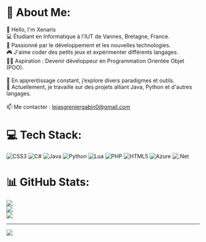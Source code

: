 # 💫 About Me:
👋 Hello, I'm Xenaris<br>💻 Étudiant en Informatique à l'IUT de Vannes, Bretagne, France.<br>🚀 Passionné par le développement et les nouvelles technologies.<br>🎮 J'aime coder des petits jeux et expérimenter différents langages.<br>🧑‍💻 Aspiration : Devenir développeur en Programmation Orientée Objet (POO).<br><br>🌱 En apprentissage constant, j’explore divers paradigmes et outils.<br>📌 Actuellement, je travaille sur des projets alliant Java, Python et d'autres langages.<br><br>📫 Me contacter : lejasgreniergabin0@gmail.com


# 💻 Tech Stack:
![CSS3](https://img.shields.io/badge/css3-%231572B6.svg?style=for-the-badge&logo=css3&logoColor=white) ![C#](https://img.shields.io/badge/c%23-%23239120.svg?style=for-the-badge&logo=csharp&logoColor=white) ![Java](https://img.shields.io/badge/java-%23ED8B00.svg?style=for-the-badge&logo=openjdk&logoColor=white) ![Python](https://img.shields.io/badge/python-3670A0?style=for-the-badge&logo=python&logoColor=ffdd54) ![Lua](https://img.shields.io/badge/lua-%232C2D72.svg?style=for-the-badge&logo=lua&logoColor=white) ![PHP](https://img.shields.io/badge/php-%23777BB4.svg?style=for-the-badge&logo=php&logoColor=white) ![HTML5](https://img.shields.io/badge/html5-%23E34F26.svg?style=for-the-badge&logo=html5&logoColor=white) ![Azure](https://img.shields.io/badge/azure-%230072C6.svg?style=for-the-badge&logo=microsoftazure&logoColor=white) ![.Net](https://img.shields.io/badge/.NET-5C2D91?style=for-the-badge&logo=.net&logoColor=white)
# 📊 GitHub Stats:
![](https://github-readme-stats.vercel.app/api?username=Xenarise&theme=tokyonight&hide_border=false&include_all_commits=true&count_private=true)<br/>
![](https://github-readme-streak-stats.herokuapp.com/?user=Xenarise&theme=tokyonight&hide_border=false)<br/>
![](https://github-readme-stats.vercel.app/api/top-langs/?username=Xenarise&theme=tokyonight&hide_border=false&include_all_commits=true&count_private=true&layout=compact)

---
[![](https://visitcount.itsvg.in/api?id=Xenarise&icon=5&color=0)](https://visitcount.itsvg.in)
